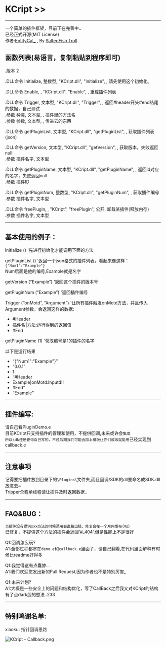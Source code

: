 # KCript >>
---
 一个简单的插件框架，目前正在完善中..   
 已经正式开源(MIT License)   
作者:[EntityCat_](tencent://message/?uin=1713438554) , By [SaltedFish Troll](https://sfclub.cc/)   

## 函数列表(易语言，复制粘贴到程序即可)
.版本 2   
   
.DLL命令 Initialize, 整数型, "KCript.dll", "Initialize", , 请先使用这个初始化。   
   
.DLL命令 Enable, , "KCript.dll", "Enable", , 重载插件列表   
   
.DLL命令 Trigger, 文本型, "KCript.dll", "Trigger", , 返回#header开头#end结尾的数据，自己测试   
    .参数 种类, 文本型, , 插件里的方法名   
    .参数 参数, 文本型, , 传进去的东西   
   
.DLL命令 getPluginList, 文本型, "KCript.dll", "getPluginList", , 获取插件列表(json)   
   
.DLL命令 getVersion, 文本型, "KCript.dll", "getVersion", , 获取版本，失败返回null   
    .参数 插件名字, 文本型   
   
.DLL命令 getPluginName, 文本型, "KCript.dll", "getPluginName", , 返回id对应的名字，失败返回null   
    .参数 插件ID   
   
.DLL命令 getPluginNum, 整数型, "KCript.dll", "getPluginNum", , 获取插件编号   
    .参数 插件名字, 文本型   
   
.DLL命令 freePlugin, , "KCript", "freePlugin", 公开, 卸载某插件(释放内存)   
    .参数 插件名字, 文本型   
	
---
## 基本使用的例子：
Initialize () '先进行初始化才能调用下面的方法   

getPluginList () '返回一个json格式的插件列表，看起来像这样：   
`{"Num1":"Example"}`   
   Num后面是他的编号,Example就是名字   

getVersion (“Example”) ’返回这个插件的版本号   

getPluginNum (“Example”) '返回插件编号   

Trigger (“onMotd”, “Argument”) '让所有插件触发onMotd方法，并且传入Argument参数，会返回这样的数据:   
   
* #Header
* 插件名|方法:运行得到的返回值
* #End

getPluginName (1) '获取编号是1的插件的名字   
   
以下是运行结果
* “{"Num1":"Example"}”
* “0.0.1”
* 1
* “#Header
* Example|onMotd:Inputd!!
* #End”
* “Example”

---
## 插件编写:
请自己看PluginDemo.e   
目前KCript只支持插件的管理和使用，不提供回调,未来或许会`集成`   
`所以sdk还是要你自己写的，不过后期我们可能会加上模板让你们改改就能用`已经实现到callback.e   

---
## 注意事项
记得要把插件放到目录下的`\Plugins\`文件夹,而且回调/SDK的dll要命名成SDK.dll放进去~   
Tripper全程单线程请让插件及时返回数据..   

---
## FAQ&BUG：
`当插件没有提供xxx方法的时候调用会直接出错，修复会在一个月内发布(吧)`    
已修复，不提供这个方法的插件会返回'#_404',但是性能上不是很好   
   
Q1:回调怎么玩?   
A1:全部过程都塞在`demo.e`和`callback.e`里面了，请自己翻看,在代码里面解释有时候比readme好得多   
   
Q1:我觉得这有点囊肿...   
A1:我们欢迎您发出新的Pull Request,因为作者也不是特别厉害,,   
   
Q1:未来计划?   
A1:大概是一些安全上的问题和结构优化，写了CallBack之后我又对KCript的结构有了点dark胆的想法..233
   
  
---
## 特别鸣谢名单:   
xiaoku: 指针回调思路   
   
     
	 
	 
	 
![KCript - Callback.png](https://i.loli.net/2018/08/28/5b84df3a2d88d.png)